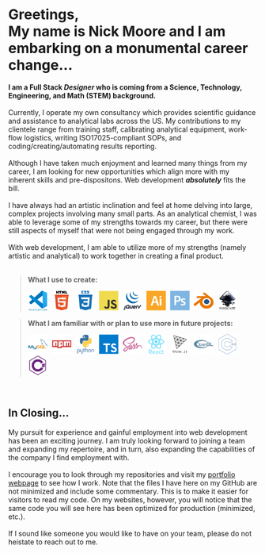 # Greetings,<br>My name is Nick Moore and I am embarking on a monumental career change...
**I am a Full Stack _Designer_ who is coming from a Science, Technology, Engineering, and Math (STEM) background.**<br>
<br>
Currently, I operate my own consultancy which provides scientific guidance and assistance to analytical labs across the US.  My contributions to my clientele range from training staff, calibrating analytical equipment, work-flow logistics, writing ISO17025-compliant SOPs, and coding/creating/automating results reporting.<br>
<br>
Although I have taken much enjoyment and learned many things from my career, I am looking for new opportunities which align more with my inherent skills and pre-dispositons.  Web development ***absolutely*** fits the bill.<br>
<br>
I have always had an artistic inclination and feel at home delving into large, complex projects involving many small parts.  As an analytical chemist, I was able to leverage some of my strengths towards my career, but there were still aspects of myself that were not being engaged through my work.<br>
<br>
With web development, I am able to utilize more of my strengths (namely artistic and analytical) to work together in creating a final product.<br>
<br>

>**What I use to create:**
><div>
>      <img src="https://github.com/devicons/devicon/blob/master/icons/vscode/vscode-original-wordmark.svg" title="VSCode" alt="VSCode" width="40" height="40"/>&nbsp;
>      <img src="https://github.com/devicons/devicon/blob/master/icons/html5/html5-original-wordmark.svg" title="HTML5" alt="HTML" width="40" height="40"/>&nbsp;
>      <img src="https://github.com/devicons/devicon/blob/master/icons/css3/css3-plain-wordmark.svg"  title="CSS3" alt="CSS" width="40" height="40"/>&nbsp;
>      <img src="https://github.com/devicons/devicon/blob/master/icons/javascript/javascript-original.svg" title="JavaScript" alt="JavaScript" width="40" height="40"/>&nbsp;
>      <img src="https://github.com/devicons/devicon/blob/master/icons/jquery/jquery-original-wordmark.svg" title="Jquery" alt="Jquery" width="40" height="40"/>&nbsp;
>      <img src="https://github.com/devicons/devicon/blob/master/icons/illustrator/illustrator-plain.svg" title="Illustrator" alt="Illustrator" width="40" height="40"/>&nbsp;
>      <img src="https://github.com/devicons/devicon/blob/master/icons/photoshop/photoshop-plain.svg" title="Photoshop" alt="Photoshop" width="40" height="40"/>&nbsp;
>      <img src="https://github.com/devicons/devicon/blob/master/icons/blender/blender-original.svg" title="Blender" alt="Blender" width="40" height="40"/>&nbsp;
>      <img src="https://github.com/devicons/devicon/blob/master/icons/inkscape/inkscape-original-wordmark.svg" title="Inkscape" alt="Inkscape" width="40" height="40"/>&nbsp;
></div>
><div height="50"></div>

>**What I am familiar with or plan to use more in future projects:**
><div>
>  <img src="https://github.com/devicons/devicon/blob/master/icons/mysql/mysql-original-wordmark.svg" title="MySQL" alt="MySQL" width="40" height="40" object-fit="cover"/>&nbsp;
>  <img src="https://github.com/devicons/devicon/blob/master/icons/npm/npm-original-wordmark.svg" title="NPM" alt="NPM" width="40" height="40"/>&nbsp;
>  <img src="https://github.com/devicons/devicon/blob/master/icons/python/python-original-wordmark.svg" title="Python" alt="Python" width="40" height="40"/>&nbsp;
>  <img src="https://github.com/devicons/devicon/blob/master/icons/typescript/typescript-original.svg" title="Typescript" alt="Typescript" width="40" height="40"/>&nbsp;
>  <img src="https://github.com/devicons/devicon/blob/master/icons/sass/sass-original.svg" title="Sass" alt="Sass" width="40" height="40"/>&nbsp;
>  <img src="https://github.com/devicons/devicon/blob/master/icons/react/react-original-wordmark.svg" title="React" alt="React" width="40" height="40"/>&nbsp;
>  <img src="https://github.com/devicons/devicon/blob/master/icons/threejs/threejs-original-wordmark.svg" title="ThreeJS" alt="ThreeJS" width="40" height="40"/>&nbsp;
>  <img src="https://github.com/devicons/devicon/blob/master/icons/opengl/opengl-original.svg" title="OpenGL" alt="OpenGL" width="40" height="40"/>&nbsp;
>  <img src="https://github.com/devicons/devicon/blob/master/icons/cplusplus/cplusplus-line.svg" title="Cplusplus" alt="Cplusplus" width="40" height="40"/>&nbsp;
>  <img src="https://github.com/devicons/devicon/blob/master/icons/csharp/csharp-line.svg" title="Csharp" alt="Csharp" width="40" height="40"/>&nbsp;
></div>

<br>
<!-- [![GitHub Streak](https://github-readme-streak-stats.herokuapp.com/?user=NMoore-STEM&theme=light)](https://git.io/streak-stats) -->

<!-- [![Top Langs](https://github-readme-stats.vercel.app/api/top-langs/?username=NMoore-STEM&layout=compact)](https://github.com/anuraghazra/github-readme-stats) -->

## In Closing...
My pursuit for experience and gainful employment into web development has been an exciting journey.  I am truly looking forward to joining a team and expanding my repertoire, and in turn, also expanding the capabilities of the company I find employment with.<br>
<br>
I encourage you to look through my repositories and visit my [portfolio webpage](https://anandascience.com/nm-portfolio/cred.html) to see how I work.  Note that the files I have here on my GitHub are not minimized and include some commentary.  This is to make it easier for visitors to read my code.  On my websites, however, you will notice that the same code you will see here has been optimized for production (minimized, etc.).<br>
<br>
If I sound like someone you would like to have on your team, please do not heistate to reach out to me.<br>
<br>
